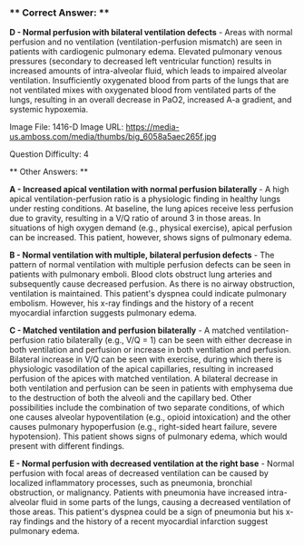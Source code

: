 ### ** Correct Answer: **

**D - Normal perfusion with bilateral ventilation defects** - Areas with normal perfusion and no ventilation (ventilation-perfusion mismatch) are seen in patients with cardiogenic pulmonary edema. Elevated pulmonary venous pressures (secondary to decreased left ventricular function) results in increased amounts of intra-alveolar fluid, which leads to impaired alveolar ventilation. Insufficiently oxygenated blood from parts of the lungs that are not ventilated mixes with oxygenated blood from ventilated parts of the lungs, resulting in an overall decrease in PaO2, increased A-a gradient, and systemic hypoxemia.

Image File: 1416-D
Image URL: https://media-us.amboss.com/media/thumbs/big_6058a5aec265f.jpg

Question Difficulty: 4

** Other Answers: **

**A - Increased apical ventilation with normal perfusion bilaterally** - A high apical ventilation-perfusion ratio is a physiologic finding in healthy lungs under resting conditions. At baseline, the lung apices receive less perfusion due to gravity, resulting in a V/Q ratio of around 3 in those areas. In situations of high oxygen demand (e.g., physical exercise), apical perfusion can be increased. This patient, however, shows signs of pulmonary edema.

**B - Normal ventilation with multiple, bilateral perfusion defects** - The pattern of normal ventilation with multiple perfusion defects can be seen in patients with pulmonary emboli. Blood clots obstruct lung arteries and subsequently cause decreased perfusion. As there is no airway obstruction, ventilation is maintained. This patient's dyspnea could indicate pulmonary embolism. However, his x-ray findings and the history of a recent myocardial infarction suggests pulmonary edema.

**C - Matched ventilation and perfusion bilaterally** - A matched ventilation-perfusion ratio bilaterally (e.g., V/Q = 1) can be seen with either decrease in both ventilation and perfusion or increase in both ventilation and perfusion. Bilateral increase in V/Q can be seen with exercise, during which there is physiologic vasodilation of the apical capillaries, resulting in increased perfusion of the apices with matched ventilation. A bilateral decrease in both ventilation and perfusion can be seen in patients with emphysema due to the destruction of both the alveoli and the capillary bed. Other possibilities include the combination of two separate conditions, of which one causes alveolar hypoventilation (e.g., opioid intoxication) and the other causes pulmonary hypoperfusion (e.g., right-sided heart failure, severe hypotension). This patient shows signs of pulmonary edema, which would present with different findings.

**E - Normal perfusion with decreased ventilation at the right base** - Normal perfusion with focal areas of decreased ventilation can be caused by localized inflammatory processes, such as pneumonia, bronchial obstruction, or malignancy. Patients with pneumonia have increased intra-alveolar fluid in some parts of the lungs, causing a decreased ventilation of those areas. This patient's dyspnea could be a sign of pneumonia but his x-ray findings and the history of a recent myocardial infarction suggest pulmonary edema.

